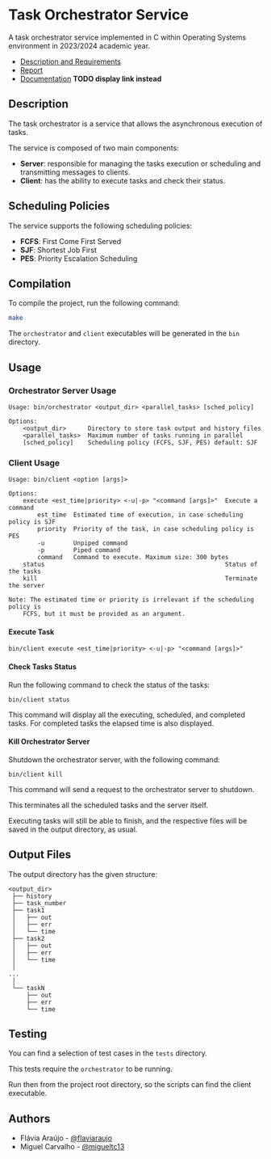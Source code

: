 # Task Orchestrator Service

A task orchestrator service implemented in C within Operating Systems environment in 2023/2024 academic year.

- [Description and Requirements](project.pdf)
- [Report](report/report.pdf)
- [Documentation](docs/html/index.html) **TODO display link instead**

## Description

The task orchestrator is a service that allows the asynchronous execution of tasks.

The service is composed of two main components:

- **Server**: responsible for managing the tasks execution or scheduling and transmitting messages to clients.
- **Client**: has the ability to execute tasks and check their status.

## Scheduling Policies

The service supports the following scheduling policies:
- **FCFS**: First Come First Served
- **SJF**: Shortest Job First
- **PES**: Priority Escalation Scheduling

## Compilation

To compile the project, run the following command:

```sh
make
```

The `orchestrator` and `client` executables will be generated in the `bin` directory.

## Usage

### Orchestrator Server Usage

```
Usage: bin/orchestrator <output_dir> <parallel_tasks> [sched_policy]

Options:
    <output_dir>      Directory to store task output and history files
    <parallel_tasks>  Maximum number of tasks running in parallel
    [sched_policy]    Scheduling policy (FCFS, SJF, PES) default: SJF
```

### Client Usage

```
Usage: bin/client <option [args]>

Options:
    execute <est_time|priority> <-u|-p> "<command [args]>"  Execute a command
        est_time  Estimated time of execution, in case scheduling policy is SJF
        priority  Priority of the task, in case scheduling policy is PES
        -u        Unpiped command
        -p        Piped command
        command   Command to execute. Maximum size: 300 bytes
    status                                                  Status of the tasks
    kill                                                    Terminate the server

Note: The estimated time or priority is irrelevant if the scheduling policy is
    FCFS, but it must be provided as an argument.
```

#### Execute Task

```
bin/client execute <est_time|priority> <-u|-p> "<command [args]>"
```

#### Check Tasks Status

Run the following command to check the status of the tasks:

```
bin/client status
```

This command will display all the executing, scheduled, and completed tasks.
For completed tasks the elapsed time is also displayed.

#### Kill Orchestrator Server

Shutdown the orchestrator server, with the following command:

```
bin/client kill
```

This command will send a request to the orchestrator server to shutdown.

This terminates all the scheduled tasks and the server itself.

Executing tasks will still be able to finish, and the respective files will be saved in the output directory, as usual.

## Output Files

The output directory has the given structure:

```
<output_dir>
 ├── history
 ├── task_number
 ├── task1
 │   ├── out
 │   ├── err
 │   └── time
 ├── task2
 │   ├── out
 │   ├── err
 │   └── time
 │
...
 │
 └── taskN
     ├── out
     ├── err
     └── time
```

## Testing

You can find a selection of test cases in the `tests` directory.

This tests require the `orchestrator` to be running.

Run then from the project root directory, so the scripts can find the client executable.

## Authors

- Flávia Araújo - [@flaviaraujo](https://github.com/flaviaraujo)
- Miguel Carvalho - [@migueltc13](https://github.com/migueltc13)
